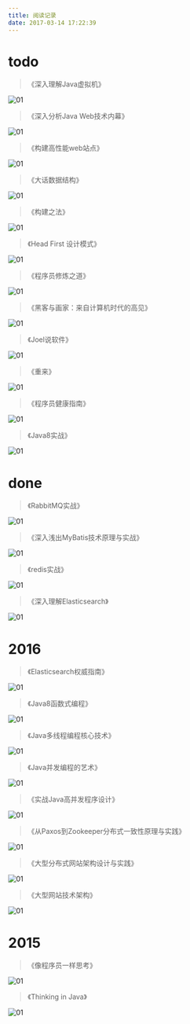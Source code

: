 ```yaml
---
title: 阅读记录
date: 2017-03-14 17:22:39
---
```

# todo
> 《深入理解Java虚拟机》

![01](index/14.png)

> 《深入分析Java Web技术内幕》

![01](index/15.png)

> 《构建高性能web站点》

![01](index/16.png)

> 《大话数据结构》

![01](index/17.png)

> 《构建之法》

![01](index/18.png)

> 《Head First 设计模式》

![01](index/19.png)

> 《程序员修炼之道》

![01](index/20.png)

> 《黑客与画家：来自计算机时代的高见》

![01](index/21.png)

> 《Joel说软件》

![01](index/22.png)

> 《重来》

![01](index/23.png)

> 《程序员健康指南》

![01](index/24.png)

> 《Java8实战》

![01](index/25.png)

# done
> 《RabbitMQ实战》

![01](index/12.png)

> 《深入浅出MyBatis技术原理与实战》

![01](index/13.png)

> 《redis实战》

![01](index/28.png)

> 《深入理解Elasticsearch》

![01](index/29.png)

# 2016
> 《Elasticsearch权威指南》

![01](index/30.png)

> 《Java8函数式编程》

![01](index/01.png)

> 《Java多线程编程核心技术》

![01](index/02.png)

> 《Java并发编程的艺术》

![01](index/03.png)

> 《实战Java高并发程序设计》

![01](index/04.png)

> 《从Paxos到Zookeeper分布式一致性原理与实践》

![01](index/05.png)

> 《大型分布式网站架构设计与实践》

![01](index/06.png)

> 《大型网站技术架构》

![01](index/07.png)

# 2015
> 《像程序员一样思考》

![01](index/26.png)

> 《Thinking in Java》

![01](index/27.png)


